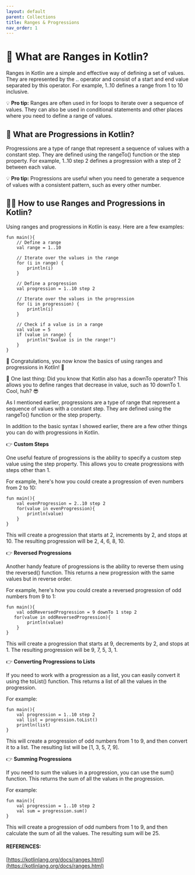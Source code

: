 ```yaml
---
layout: default
parent: Collections
title: Ranges & Progressions
nav_order: 1
---
```

<script src="https://unpkg.com/kotlin-playground@1" data-selector="code"></script>


# 🧐 What are Ranges in Kotlin?

Ranges in Kotlin are a simple and effective way of defining a set of values. They are represented by the .. operator and consist of a start and end value separated by this operator. For example, 1..10 defines a range from 1 to 10 inclusive.

💡 **Pro tip:** Ranges are often used in for loops to iterate over a sequence of values. They can also be used in conditional statements and other places where you need to define a range of values.

## 🚀 What are Progressions in Kotlin?

Progressions are a type of range that represent a sequence of values with a constant step. They are defined using the rangeTo() function or the step property. For example, 1..10 step 2 defines a progression with a step of 2 between each value.

💡 **Pro tip:** Progressions are useful when you need to generate a sequence of values with a consistent pattern, such as every other number.

## 👨‍💻 How to use Ranges and Progressions in Kotlin?

Using ranges and progressions in Kotlin is easy. Here are a few examples:

```run-kotlin
fun main(){
    // Define a range
    val range = 1..10

    // Iterate over the values in the range
    for (i in range) {
        println(i)
    }

    // Define a progression
    val progression = 1..10 step 2

    // Iterate over the values in the progression
    for (i in progression) {
        println(i)
    }

    // Check if a value is in a range
    val value = 5
    if (value in range) {
        println("$value is in the range!")
    }
}
```
🎉 Congratulations, you now know the basics of using ranges and progressions in Kotlin! 🎉

🤖 One last thing: Did you know that Kotlin also has a downTo operator? This allows you to define ranges that decrease in value, such as 10 downTo 1. Cool, huh? 😎

As I mentioned earlier, progressions are a type of range that represent a sequence of values with a constant step. They are defined using the rangeTo() function or the step property.

In addition to the basic syntax I showed earlier, there are a few other things you can do with progressions in Kotlin.

👉 **Custom Steps**

One useful feature of progressions is the ability to specify a custom step value using the step property. This allows you to create progressions with steps other than 1.

For example, here's how you could create a progression of even numbers from 2 to 10:

```run-kotlin 
fun main(){
    val evenProgression = 2..10 step 2
    for(value in evenProgression){
        println(value)
    }
}
```
This will create a progression that starts at 2, increments by 2, and stops at 10. The resulting progression will be 2, 4, 6, 8, 10.

👉 **Reversed Progressions**

Another handy feature of progressions is the ability to reverse them using the reversed() function. This returns a new progression with the same values but in reverse order.

For example, here's how you could create a reversed progression of odd numbers from 9 to 1:

```run-kotlin
fun main(){
    val oddReversedProgression = 9 downTo 1 step 2
   for(value in oddReversedProgression){
        println(value)
    }
}
```
This will create a progression that starts at 9, decrements by 2, and stops at 1. The resulting progression will be 9, 7, 5, 3, 1.

👉 **Converting Progressions to Lists**

If you need to work with a progression as a list, you can easily convert it using the toList() function. This returns a list of all the values in the progression.

For example:

```run-kotlin
fun main(){
    val progression = 1..10 step 2
    val list = progression.toList()
    println(list)
}
```
This will create a progression of odd numbers from 1 to 9, and then convert it to a list. The resulting list will be [1, 3, 5, 7, 9].

👉 **Summing Progressions**

If you need to sum the values in a progression, you can use the sum() function. This returns the sum of all the values in the progression.

For example:

```run-kotlin
fun main(){
    val progression = 1..10 step 2
    val sum = progression.sum()
}
```
This will create a progression of odd numbers from 1 to 9, and then calculate the sum of all the values. The resulting sum will be 25.


#### REFERENCES:

[https://kotlinlang.org/docs/ranges.html](https://kotlinlang.org/docs/ranges.html)